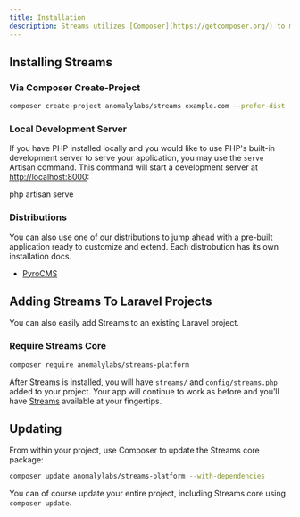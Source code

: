 ```yaml
---
title: Installation
description: Streams utilizes [Composer](https://getcomposer.org/) to manage its dependencies. So, before using Streams, make sure you have Composer installed on your machine.
---
```


## Installing Streams

### Via Composer Create-Project

```bash
composer create-project anomalylabs/streams example.com --prefer-dist --stability=dev
```

### Local Development Server

If you have PHP installed locally and you would like to use PHP's built-in development server to serve your application, you may use the `serve` Artisan command. This command will start a development server at [http://localhost:8000](http://localhost:8000):

php artisan serve


### Distributions

You can also use one of our distributions to jump ahead with a pre-built application ready to customize and extend. Each distrobution has its own installation docs.

- [PyroCMS](https://pyrocms.com/docs)


## Adding Streams To Laravel Projects

You can also easily add Streams to an existing Laravel project.

### Require Streams Core

```bash
composer require anomalylabs/streams-platform
```

After Streams is installed, you will have `streams/` and `config/streams.php` added to your project. Your app will continue to work as before and you’ll have [Streams](/getting-started) available at your fingertips.


## Updating
From within your project, use Composer to update the Streams core package:

```bash
composer update anomalylabs/streams-platform --with-dependencies
```

You can of course update your entire project, including Streams core using `composer update`.
